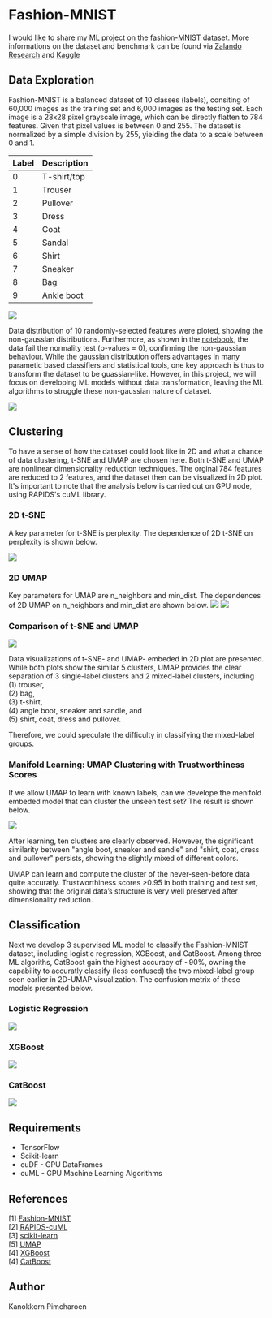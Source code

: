 # Fashion-MNIST
I would like to share my ML project on the [fashion-MNIST](https://github.com/zalandoresearch/fashion-mnist) dataset. More informations on the dataset and benchmark can be found via [Zalando Research](https://github.com/zalandoresearch/fashion-mnist) and [Kaggle](https://www.kaggle.com/zalando-research/fashionmnist)

## Data Exploration
Fashion-MNIST is a balanced dataset of 10 classes (labels), consiting of 60,000 images as the training set and 6,000 images as the testing set. Each image is a 28x28 pixel grayscale image, which can be directly flatten to 784 features. Given that pixel values is between 0 and 255. The dataset is normalized by a simple division by 255, yielding the data to a scale between 0 and 1.

| Label | Description |
| --- | --- |
|  0  | T-shirt/top |
|  1  | Trouser |
|  2  | Pullover |
|  3  | Dress |
|  4  | Coat |
|  5  | Sandal |
|  6  | Shirt |
|  7  | Sneaker |
|  8  | Bag |
|  9  | Ankle boot |

<img src="./figures/data_visualization.png">

Data distribution of 10 randomly-selected features were ploted, showing the non-gaussian distributions. Furthermore, as shown in the [notebook](./Fashion_MNIST_pipeline.ipynb), the data fail the normality test (p-values = 0), confirming the non-gaussian behaviour. While the gaussian distribution offers advantages in many parametic based classifiers and statistical tools, one key approach is thus to transform the dataset to be guassian-like. However, in this project, we will focus on developing ML models without data transformation, leaving the ML algorithms to struggle these non-gaussian nature of dataset.

<img src="./figures/data_distributions.png">

## Clustering
To have a sense of how the dataset could look like in 2D and what a chance of data clustering, t-SNE and UMAP are chosen here. Both t-SNE and UMAP are nonlinear dimensionality reduction techniques. The orginal 784 features are reduced to 2 features, and the dataset then can be visualized in 2D plot. It's important to note that the analysis below is carried out on GPU node, using RAPIDS's cuML library.

### 2D t-SNE

A key parameter for t-SNE is perplexity. The dependence of 2D t-SNE on perplexity is shown below. 

<img src="./figures/2D-t-SNT_tune_perplexity.png">

### 2D UMAP
Key parameters for UMAP are n_neighbors and min_dist. The dependences of 2D UMAP on n_neighbors and min_dist are shown below. 
<img src="./figures/2D-UMAP_tune_n_neighbors.png">
<img src="./figures/2D-UMAP_tune_min_dist.png">

### Comparison of t-SNE and UMAP

<img src="./figures/2D-T-SNE_vs_2D-UMAP.png">

Data visualizations of t-SNE- and UMAP- embeded in 2D plot are presented. While both plots show the similar 5 clusters, UMAP provides the clear separation of 3 single-label clusters and 2 mixed-label clusters, including <br>
(1) trouser, <br>
(2) bag,<br>
(3) t-shirt,<br> 
(4) angle boot, sneaker and sandle, and <br>
(5) shirt, coat, dress and pullover.<br>

Therefore, we could speculate the difficulty in classifying the mixed-label groups.


### Manifold Learning: UMAP Clustering with Trustworthiness Scores

If we allow UMAP to learn with known labels, can we develope the menifold embeded model that can cluster the unseen test set? The result is shown below. 

<img src="./figures/manifold_learning_2D-UMAP.png">

After learning, ten clusters are clearly observed. However, the significant similarity between "angle boot, sneaker and sandle" and "shirt, coat, dress and pullover" persists, showing the slightly mixed of different colors.

UMAP can learn and compute the cluster of the never-seen-before data quite accuratly. Trustworthiness scores >0.95 in both training and test set, showing that the original data’s structure is very well preserved after dimensionality reduction.

## Classification
Next we develop 3 supervised ML model to classify the Fashion-MNIST dataset, including logistic regression, XGBoost, and CatBoost. Among three ML algoriths, CatBoost gain the highest accuracy of ~90%, owning the capability to accuratly classify (less confused) the two mixed-label group seen earlier in 2D-UMAP visualization. The confusion metrix of these models presented below.

### Logistic Regression
<img src="./figures/confusion_matrix_Logistic.png">

### XGBoost
<img src="./figures/confusion_matrix_XGBoost.png">

### CatBoost
<img src="./figures/confusion_matrix_CatBoost.png">

## Requirements
- TensorFlow
- Scikit-learn
- cuDF - GPU DataFrames
- cuML - GPU Machine Learning Algorithms

## References
[1] [Fashion-MNIST](https://github.com/zalandoresearch/fashion-mnist)<br>
[2] [RAPIDS-cuML](https://github.com/rapidsai/cuml)<br>
[3] [scikit-learn](https://github.com/scikit-learn/scikit-learn)<br>
[5] [UMAP](https://github.com/lmcinnes/umap)<br>
[4] [XGBoost](https://github.com/dmlc/xgboost)<br>
[4] [CatBoost](https://github.com/catboost)<br>

## Author
Kanokkorn Pimcharoen
